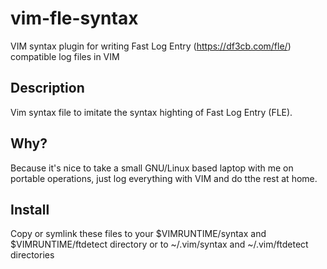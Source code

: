 # vim-fle-syntax

VIM syntax plugin for writing Fast Log Entry (https://df3cb.com/fle/) compatible log files in VIM

## Description

Vim syntax file to imitate the syntax highting of Fast Log Entry (FLE).

## Why?

Because it's nice to take a small GNU/Linux based laptop with me on portable operations, just log everything with VIM and do tthe rest at home.

## Install

Copy or symlink these files to your $VIMRUNTIME/syntax and $VIMRUNTIME/ftdetect directory or to
~/.vim/syntax and ~/.vim/ftdetect directories
